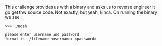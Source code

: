 This challenge provides us with a binary and asks us to reverse engineer it go get thw source code. Not exactly, but yeah, kinda. On running the binary we see :

```
>>> ./noah

please enter username and password
format is ./filename <username> <password>
```


